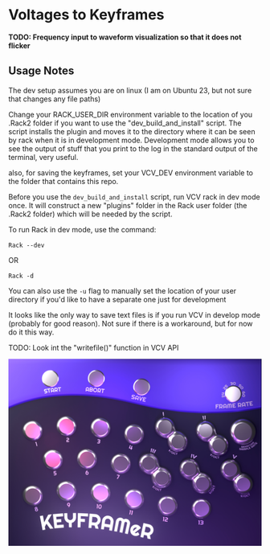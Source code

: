 # Voltages to Keyframes

**TODO: Frequency input to waveform visualization so that it does not flicker**

## Usage Notes
The dev setup assumes you are on linux (I am on Ubuntu 23, but not sure that changes any file paths)

Change your RACK_USER_DIR environment variable to the location of you .Rack2 folder if you want to use the "dev_build_and_install" script.
The script installs the plugin and moves it to the directory where it can be seen by rack when it is in development mode. Development mode allows you to see the output of stuff that you print to the log in the standard output of the terminal, very useful.

also, for saving the keyframes, set your VCV_DEV environment variable to the folder that contains this repo.

Before you use the ```dev_build_and_install``` script, run VCV rack in dev mode once. It will construct a new "plugins" folder in the Rack user folder (the .Rack2 folder) which will be needed by the script.

To run Rack in dev mode, use the command:

```
Rack --dev
```
OR
```
Rack -d
```

You can also use the ```-u``` flag to manually set the location of your user directory if you'd like to have a separate one just for development

It looks like the only way to save text files is if you run VCV in develop mode (probably for good reason). Not sure if there is a workaround, but for now do it this way.

TODO: Look int the "writefile()" function in VCV API

![image of the panel layout](./VCV_Module/res/ToKeyframes.jpg)